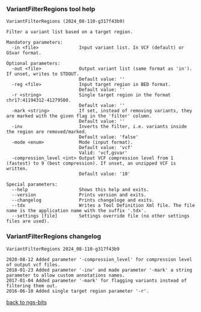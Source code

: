 ### VariantFilterRegions tool help
	VariantFilterRegions (2024_08-110-g317f43b9)
	
	Filter a variant list based on a target region.
	
	Mandatory parameters:
	  -in <file>               Input variant list. In VCF (default) or GSvar format.
	
	Optional parameters:
	  -out <file>              Output variant list (same format as 'in'). If unset, writes to STDOUT.
	                           Default value: ''
	  -reg <file>              Input target region in BED format.
	                           Default value: ''
	  -r <string>              Single target region in the format chr17:41194312-41279500.
	                           Default value: ''
	  -mark <string>           If set, instead of removing variants, they are marked with the given flag in the 'filter' column.
	                           Default value: ''
	  -inv                     Inverts the filter, i.e. variants inside the region are removed/marked.
	                           Default value: 'false'
	  -mode <enum>             Mode (input format).
	                           Default value: 'vcf'
	                           Valid: 'vcf,gsvar'
	  -compression_level <int> Output VCF compression level from 1 (fastest) to 9 (best compression). If unset, an unzipped VCF is written.
	                           Default value: '10'
	
	Special parameters:
	  --help                   Shows this help and exits.
	  --version                Prints version and exits.
	  --changelog              Prints changeloge and exits.
	  --tdx                    Writes a Tool Definition Xml file. The file name is the application name with the suffix '.tdx'.
	  --settings [file]        Settings override file (no other settings files are used).
	
### VariantFilterRegions changelog
	VariantFilterRegions 2024_08-110-g317f43b9
	
	2020-08-12 Added parameter '-compression_level' for compression level of output vcf files.
	2018-01-23 Added parameter '-inv' and made parameter '-mark' a string parameter to allow custom annotations names.
	2017-01-04 Added parameter '-mark' for flagging variants instead of filtering them out.
	2016-06-10 Added single target region parameter '-r'.
[back to ngs-bits](https://github.com/imgag/ngs-bits)